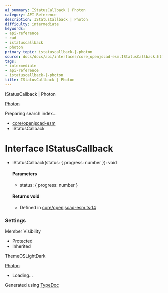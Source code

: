 ```yaml
---
ai_summary: IStatusCallback | Photon
category: API Reference
description: IStatusCallback | Photon
difficulty: intermediate
keywords:
- api-reference
- cad
- istatuscallback
- photon
primary_topic: istatuscallback-|-photon
source: docs/docs/api/interfaces/core_openjscad-esm.IStatusCallback.html
tags:
- intermediate
- api-reference
- istatuscallback-|-photon
title: IStatusCallback | Photon
---
```

IStatusCallback | Photon

[Photon](../index.md)




Preparing search index...

* [core/openjscad-esm](../modules/core_openjscad-esm.md)
* IStatusCallback

# Interface IStatusCallback

* IStatusCallback(status: { progress: number }): void

  #### Parameters

  + status: { progress: number }

  #### Returns void

  + Defined in [core/openjscad-esm.ts:14](https://github.com/mwhite454/photon/blob/main/packages/photon/src/core/openjscad-esm.ts#L14)

### Settings

Member Visibility

* Protected
* Inherited

ThemeOSLightDark

[Photon](../index.md)

* Loading...

Generated using [TypeDoc](https://typedoc.org/)
